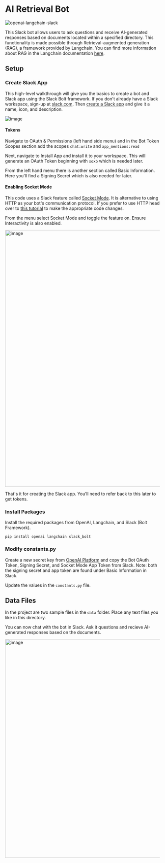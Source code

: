 # AI Retrieval Bot

![openai-langchain-slack](https://github.com/andrewn-net/ai-retrieval-bot/assets/27248499/005c3a14-a8b5-4925-a636-d470a594bdc3)

This Slack bot allows users to ask questions and receive AI-generated responses based on documents located within a specified directory. This functionality is made possible through Retrieval-augmented generation (RAG), a framework provided by Langchain. You can find more information about RAG in the Langchain documentation [here](https://github.com/langchain-ai/langchain).

## Setup
### Create Slack App
This high-level walkthrough will give you the basics to create a bot and Slack app using the Slack Bolt framework.  If you don't already have a Slack workspace, sign-up at [slack.com](https://www.slack.com/).
Then [create a Slack app](https://api.slack.com/apps/new) and give it a name, icon, and description.

![image](https://github.com/andrewn-net/ai-retrieval-bot/assets/27248499/a0d3f51b-7074-4a51-b39f-2f170d8428d4)

#### Tokens
Navigate to OAuth & Permissions (left hand side menu) and in the Bot Token Scopes section add the scopes `chat:write` and `app_mentions:read`

Next, navigate to Install App and install it to your workspace. This will generate an OAuth Token beginning with `xoxb` which is needed later.

From the left hand menu there is another section called Basic Information. Here you'll find a Signing Secret which is also needed for later.

#### Enabling Socket Mode

This code uses a Slack feature called [Socket Mode](https://api.slack.com/apis/connections/socket). It is alternative to using HTTP as your bot's communication protocol. If you prefer to use HTTP head over to [this tutorial](https://slack.dev/bolt-python/tutorial/getting-started-http) to make the appropriate code changes.

From the menu select Socket Mode and toggle the feature on. Ensure Interactivity is also enabled.

<img width="834" alt="image" src="https://github.com/andrewn-net/ai-retrieval-bot/assets/27248499/c877c8b6-9a29-4289-a9fd-19137ac285cd">


That's it for creating the Slack app. You'll need to refer back to this later to get tokens.

### Install Packages
Install the required packages from OpenAI, Langchain, and Slack (Bolt Framework).

```
pip install openai langchain slack_bolt
```

### Modify constants.py

Create a new secret key from [OpenAI Platform](https://platform.openai.com/account/api-keys) and copy the Bot OAuth Token, Signing Secret, and Socket Mode App Token from Slack.  Note: both the signing secret and app token are found under Basic Information in Slack.

Update the values in the `constants.py` file.

## Data Files

In the project are two sample files in the `data` folder. Place any text files you like in this directory.

You can now chat with the bot in Slack. Ask it questions and recieve AI-generated responses based on the documents.

<img width="710" alt="image" src="https://github.com/andrewn-net/ai-retrieval-bot/assets/27248499/34fe1125-ee20-42a1-99c0-9b3ad4b55cdb">

